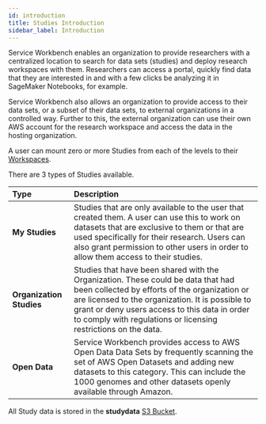 ```yaml
---
id: introduction
title: Studies Introduction
sidebar_label: Introduction
---
```


Service Workbench enables an organization to provide researchers with a centralized location to search for data sets (studies) and deploy research workspaces with them. Researchers can access a portal, quickly find data that they are interested in and with a few clicks be analyzing it in SageMaker Notebooks, for example.

Service Workbench also allows an organization to provide access to their data sets, or a subset of their data sets, to external organizations in a controlled way. Further to this, the external organization can use their own AWS account for the research workspace and access the data in the hosting organization.

A user can mount zero or more Studies from each of the levels to their [Workspaces](/user_guide/sidebar/common/workspaces/introduction).

There are 3 types of Studies available.

| Type                     | Description                                                                                                                                                                                                                                                                                               |
| :----------------------- | :-------------------------------------------------------------------------------------------------------------------------------------------------------------------------------------------------------------------------------------------------------------------------------------------------------- |
| **My Studies**           | Studies that are only available to the user that created them. A user can use this to work on datasets that are exclusive to them or that are used specifically for their research. Users can also grant permission to other users in order to allow them access to their studies.                        |
| **Organization Studies** | Studies that have been shared with the Organization. These could be data that had been collected by efforts of the organization or are licensed to the organization. It is possible to grant or deny users access to this data in order to comply with regulations or licensing restrictions on the data. |
| **Open Data**            | Service Workbench provides access to AWS Open Data Data Sets by frequently scanning the set of AWS Open Datasets and adding new datasets to this category. This can include the 1000 genomes and other datasets openly available through Amazon.                                                          |

All Study data is stored in the **studydata**
[S3 Bucket](/deployment/reference/aws_services).
